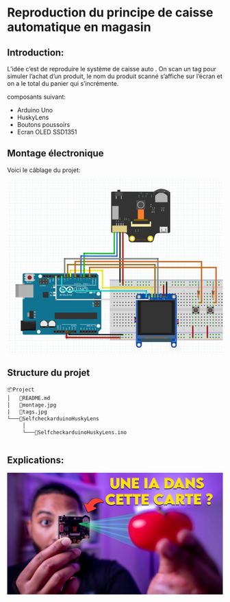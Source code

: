 # Reproduction du principe de caisse automatique en magasin

## Introduction: 
L’idée c’est de reproduire le système de caisse auto . On scan un tag pour simuler l’achat d’un produit, le nom du produit scanné s’affiche sur l’écran et on a le total du panier qui s’incrémente.

composants suivant:
* Arduino Uno
* HuskyLens
* Boutons poussoirs
* Ecran OLED SSD1351


## Montage électronique
Voici le câblage du projet:

![](montage.PNG#center)

## Structure du projet
```
📦Project
│   📜README.md
│   📜montage.jpg
|   📜tags.jpg
└───📂SelfcheckarduinoHuskyLens
     │
     └───📜SelfcheckarduinoHuskyLens.ino


```
## Explications:

<span style="display:block;text-align:center">

[![](minia.jpg#center)]()

</span>


 
